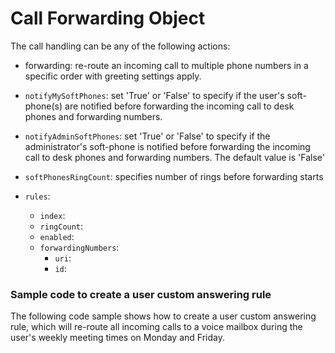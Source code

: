 # Call Forwarding Object

The call handling can be any of the following actions:

* forwarding: re-route an incoming call to multiple phone numbers in a specific order with greeting settings apply.

* `notifyMySoftPhones`: set 'True' or 'False' to specify if the user's soft-phone(s) are notified before forwarding the incoming call to desk phones and forwarding numbers.
* `notifyAdminSoftPhones`: set 'True' or 'False' to specify if the administrator's soft-phone is notified before forwarding the incoming call to desk phones and forwarding numbers. The default value is 'False'
* `softPhonesRingCount`: specifies number of rings before forwarding starts
* `rules`:
    - `index`:
    - `ringCount`:
    - `enabled`:
    - `forwardingNumbers`:
        - `uri`:
        - `id`:

### Sample code to create a user custom answering rule

The following code sample shows how to create a user custom answering rule, which will re-route all incoming calls to a voice mailbox during the user's weekly meeting times on Monday and Friday.

```json

```

